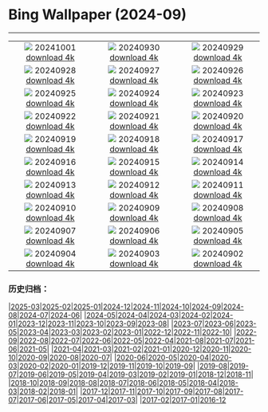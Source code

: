# Bing Wallpaper (2024-09)
**************
| | | |
| :----: | :----: | :----: |
| ![](https://www.bing.com/th?id=OHR.HalfDomeYosemite_IT-IT2723116418_1920x1080.jpg) 20241001 [download 4k](https://www.bing.com/th?id=OHR.HalfDomeYosemite_IT-IT2723116418_UHD.jpg) | ![](https://www.bing.com/th?id=OHR.WalrusNorway_IT-IT2593695501_1920x1080.jpg) 20240930 [download 4k](https://www.bing.com/th?id=OHR.WalrusNorway_IT-IT2593695501_UHD.jpg) | ![](https://www.bing.com/th?id=OHR.ConnecticutBridge_IT-IT2485348656_1920x1080.jpg) 20240929 [download 4k](https://www.bing.com/th?id=OHR.ConnecticutBridge_IT-IT2485348656_UHD.jpg) |
| ![](https://www.bing.com/th?id=OHR.FloridaSeashore_IT-IT3615650453_1920x1080.jpg) 20240928 [download 4k](https://www.bing.com/th?id=OHR.FloridaSeashore_IT-IT3615650453_UHD.jpg) | ![](https://www.bing.com/th?id=OHR.VeniceAerial_IT-IT9053737522_1920x1080.jpg) 20240927 [download 4k](https://www.bing.com/th?id=OHR.VeniceAerial_IT-IT9053737522_UHD.jpg) | ![](https://www.bing.com/th?id=OHR.WindRiverAlaska_IT-IT8914553087_1920x1080.jpg) 20240926 [download 4k](https://www.bing.com/th?id=OHR.WindRiverAlaska_IT-IT8914553087_UHD.jpg) |
| ![](https://www.bing.com/th?id=OHR.FestivalMedioevo_IT-IT1145169158_1920x1080.jpg) 20240925 [download 4k](https://www.bing.com/th?id=OHR.FestivalMedioevo_IT-IT1145169158_UHD.jpg) | ![](https://www.bing.com/th?id=OHR.SkaftafellWaterfall_IT-IT8228006063_1920x1080.jpg) 20240924 [download 4k](https://www.bing.com/th?id=OHR.SkaftafellWaterfall_IT-IT8228006063_UHD.jpg) | ![](https://www.bing.com/th?id=OHR.IcebergOtter_IT-IT1022264475_1920x1080.jpg) 20240923 [download 4k](https://www.bing.com/th?id=OHR.IcebergOtter_IT-IT1022264475_UHD.jpg) |
| ![](https://www.bing.com/th?id=OHR.AutumnCumbria_IT-IT4193827391_1920x1080.jpg) 20240922 [download 4k](https://www.bing.com/th?id=OHR.AutumnCumbria_IT-IT4193827391_UHD.jpg) | ![](https://www.bing.com/th?id=OHR.MunichBeerfest_IT-IT3943225360_1920x1080.jpg) 20240921 [download 4k](https://www.bing.com/th?id=OHR.MunichBeerfest_IT-IT3943225360_UHD.jpg) | ![](https://www.bing.com/th?id=OHR.OcracokeLight_IT-IT0714167310_1920x1080.jpg) 20240920 [download 4k](https://www.bing.com/th?id=OHR.OcracokeLight_IT-IT0714167310_UHD.jpg) |
| ![](https://www.bing.com/th?id=OHR.PiratePlayground_IT-IT1371008895_1920x1080.jpg) 20240919 [download 4k](https://www.bing.com/th?id=OHR.PiratePlayground_IT-IT1371008895_UHD.jpg) | ![](https://www.bing.com/th?id=OHR.GujoHachiman_IT-IT6052956461_1920x1080.jpg) 20240918 [download 4k](https://www.bing.com/th?id=OHR.GujoHachiman_IT-IT6052956461_UHD.jpg) | ![](https://www.bing.com/th?id=OHR.MidAutumnSingapore_IT-IT4809811002_1920x1080.jpg) 20240917 [download 4k](https://www.bing.com/th?id=OHR.MidAutumnSingapore_IT-IT4809811002_UHD.jpg) |
| ![](https://www.bing.com/th?id=OHR.SunriseWallabies_IT-IT9509274340_1920x1080.jpg) 20240916 [download 4k](https://www.bing.com/th?id=OHR.SunriseWallabies_IT-IT9509274340_UHD.jpg) | ![](https://www.bing.com/th?id=OHR.EltzCastle_IT-IT5701748731_1920x1080.jpg) 20240915 [download 4k](https://www.bing.com/th?id=OHR.EltzCastle_IT-IT5701748731_UHD.jpg) | ![](https://www.bing.com/th?id=OHR.RapaNuiSunrise_IT-IT0245342035_1920x1080.jpg) 20240914 [download 4k](https://www.bing.com/th?id=OHR.RapaNuiSunrise_IT-IT0245342035_UHD.jpg) |
| ![](https://www.bing.com/th?id=OHR.PointReyes_IT-IT5474541020_1920x1080.jpg) 20240913 [download 4k](https://www.bing.com/th?id=OHR.PointReyes_IT-IT5474541020_UHD.jpg) | ![](https://www.bing.com/th?id=OHR.DolphinReunion_IT-IT1645140668_1920x1080.jpg) 20240912 [download 4k](https://www.bing.com/th?id=OHR.DolphinReunion_IT-IT1645140668_UHD.jpg) | ![](https://www.bing.com/th?id=OHR.CalabriaPeperoncino_IT-IT5208415155_1920x1080.jpg) 20240911 [download 4k](https://www.bing.com/th?id=OHR.CalabriaPeperoncino_IT-IT5208415155_UHD.jpg) |
| ![](https://www.bing.com/th?id=OHR.BridgeLisbon_IT-IT5048654702_1920x1080.jpg) 20240910 [download 4k](https://www.bing.com/th?id=OHR.BridgeLisbon_IT-IT5048654702_UHD.jpg) | ![](https://www.bing.com/th?id=OHR.IguazuRainbow_IT-IT4779268269_1920x1080.jpg) 20240909 [download 4k](https://www.bing.com/th?id=OHR.IguazuRainbow_IT-IT4779268269_UHD.jpg) | ![](https://www.bing.com/th?id=OHR.StockholmLibrary_IT-IT4633404015_1920x1080.jpg) 20240908 [download 4k](https://www.bing.com/th?id=OHR.StockholmLibrary_IT-IT4633404015_UHD.jpg) |
| ![](https://www.bing.com/th?id=OHR.FestaRificolona_IT-IT8489654769_1920x1080.jpg) 20240907 [download 4k](https://www.bing.com/th?id=OHR.FestaRificolona_IT-IT8489654769_UHD.jpg) | ![](https://www.bing.com/th?id=OHR.GlenariffPark_IT-IT4424875545_1920x1080.jpg) 20240906 [download 4k](https://www.bing.com/th?id=OHR.GlenariffPark_IT-IT4424875545_UHD.jpg) | ![](https://www.bing.com/th?id=OHR.TIFF2024_IT-IT6965030073_1920x1080.jpg) 20240905 [download 4k](https://www.bing.com/th?id=OHR.TIFF2024_IT-IT6965030073_UHD.jpg) |
| ![](https://www.bing.com/th?id=OHR.DuskyOwls_IT-IT6847895557_1920x1080.jpg) 20240904 [download 4k](https://www.bing.com/th?id=OHR.DuskyOwls_IT-IT6847895557_UHD.jpg) | ![](https://www.bing.com/th?id=OHR.AlpineLakes_IT-IT6756138209_1920x1080.jpg) 20240903 [download 4k](https://www.bing.com/th?id=OHR.AlpineLakes_IT-IT6756138209_UHD.jpg) | ![](https://www.bing.com/th?id=OHR.BuracodasAraras_IT-IT6602971227_1920x1080.jpg) 20240902 [download 4k](https://www.bing.com/th?id=OHR.BuracodasAraras_IT-IT6602971227_UHD.jpg) |

### 历史归档：

|[2025-03](2025-03/2025-03.md)|[2025-02](2025-02/2025-02.md)|[2025-01](2025-01/2025-01.md)|[2024-12](2024-12/2024-12.md)|[2024-11](2024-11/2024-11.md)|[2024-10](2024-10/2024-10.md)|[2024-09](2024-09/2024-09.md)|[2024-08](2024-08/2024-08.md)|[2024-07](2024-07/2024-07.md)|[2024-06](2024-06/2024-06.md)|
|[2024-05](2024-05/2024-05.md)|[2024-04](2024-04/2024-04.md)|[2024-03](2024-03/2024-03.md)|[2024-02](2024-02/2024-02.md)|[2024-01](2024-01/2024-01.md)|[2023-12](2023-12/2023-12.md)|[2023-11](2023-11/2023-11.md)|[2023-10](2023-10/2023-10.md)|[2023-09](2023-09/2023-09.md)|[2023-08](2023-08/2023-08.md)|
|[2023-07](2023-07/2023-07.md)|[2023-06](2023-06/2023-06.md)|[2023-05](2023-05/2023-05.md)|[2023-04](2023-04/2023-04.md)|[2023-03](2023-03/2023-03.md)|[2023-02](2023-02/2023-02.md)|[2023-01](2023-01/2023-01.md)|[2022-12](2022-12/2022-12.md)|[2022-11](2022-11/2022-11.md)|[2022-10](2022-10/2022-10.md)|
|[2022-09](2022-09/2022-09.md)|[2022-08](2022-08/2022-08.md)|[2022-07](2022-07/2022-07.md)|[2022-06](2022-06/2022-06.md)|[2022-05](2022-05/2022-05.md)|[2022-04](2022-04/2022-04.md)|[2021-08](2021-08/2021-08.md)|[2021-07](2021-07/2021-07.md)|[2021-06](2021-06/2021-06.md)|[2021-05](2021-05/2021-05.md)|
|[2021-04](2021-04/2021-04.md)|[2021-03](2021-03/2021-03.md)|[2021-02](2021-02/2021-02.md)|[2021-01](2021-01/2021-01.md)|[2020-12](2020-12/2020-12.md)|[2020-11](2020-11/2020-11.md)|[2020-10](2020-10/2020-10.md)|[2020-09](2020-09/2020-09.md)|[2020-08](2020-08/2020-08.md)|[2020-07](2020-07/2020-07.md)|
|[2020-06](2020-06/2020-06.md)|[2020-05](2020-05/2020-05.md)|[2020-04](2020-04/2020-04.md)|[2020-03](2020-03/2020-03.md)|[2020-02](2020-02/2020-02.md)|[2020-01](2020-01/2020-01.md)|[2019-12](2019-12/2019-12.md)|[2019-11](2019-11/2019-11.md)|[2019-10](2019-10/2019-10.md)|[2019-09](2019-09/2019-09.md)|
|[2019-08](2019-08/2019-08.md)|[2019-07](2019-07/2019-07.md)|[2019-06](2019-06/2019-06.md)|[2019-05](2019-05/2019-05.md)|[2019-04](2019-04/2019-04.md)|[2019-03](2019-03/2019-03.md)|[2019-02](2019-02/2019-02.md)|[2019-01](2019-01/2019-01.md)|[2018-12](2018-12/2018-12.md)|[2018-11](2018-11/2018-11.md)|
|[2018-10](2018-10/2018-10.md)|[2018-09](2018-09/2018-09.md)|[2018-08](2018-08/2018-08.md)|[2018-07](2018-07/2018-07.md)|[2018-06](2018-06/2018-06.md)|[2018-05](2018-05/2018-05.md)|[2018-04](2018-04/2018-04.md)|[2018-03](2018-03/2018-03.md)|[2018-02](2018-02/2018-02.md)|[2018-01](2018-01/2018-01.md)|
|[2017-12](2017-12/2017-12.md)|[2017-11](2017-11/2017-11.md)|[2017-10](2017-10/2017-10.md)|[2017-09](2017-09/2017-09.md)|[2017-08](2017-08/2017-08.md)|[2017-07](2017-07/2017-07.md)|[2017-06](2017-06/2017-06.md)|[2017-05](2017-05/2017-05.md)|[2017-04](2017-04/2017-04.md)|[2017-03](2017-03/2017-03.md)|
|[2017-02](2017-02/2017-02.md)|[2017-01](2017-01/2017-01.md)|[2016-12](2016-12/2016-12.md)